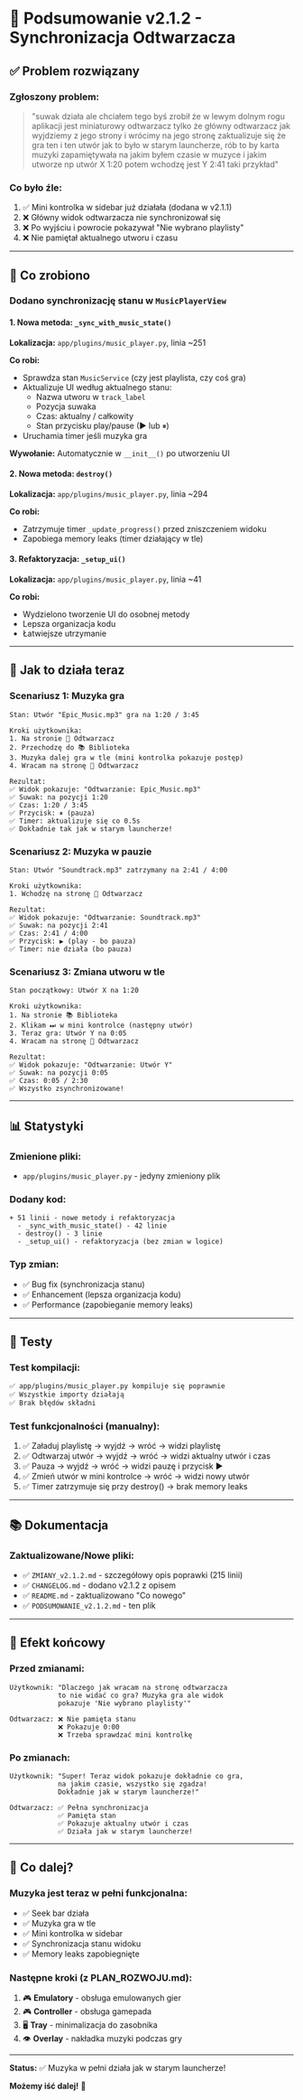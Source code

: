 # 📝 Podsumowanie v2.1.2 - Synchronizacja Odtwarzacza

## ✅ Problem rozwiązany

### Zgłoszony problem:
> "suwak działa ale chciałem tego byś zrobił że w lewym dolnym rogu aplikacji jest miniaturowy odtwarzacz tylko że główny odtwarzacz jak wyjdziemy z jego strony i wrócimy na jego stronę zaktualizuje się że gra ten i ten utwór jak to było w starym launcherze, rób to by karta muzyki zapamiętywała na jakim byłem czasie w muzyce i jakim utworze np utwór X 1:20 potem wchodzę jest Y 2:41 taki przykład"

### Co było źle:
1. ✅ Mini kontrolka w sidebar już działała (dodana w v2.1.1)
2. ❌ Główny widok odtwarzacza nie synchronizował się
3. ❌ Po wyjściu i powrocie pokazywał "Nie wybrano playlisty"
4. ❌ Nie pamiętał aktualnego utworu i czasu

---

## 🔧 Co zrobiono

### Dodano synchronizację stanu w `MusicPlayerView`

#### 1. Nowa metoda: `_sync_with_music_state()`
**Lokalizacja:** `app/plugins/music_player.py`, linia ~251

**Co robi:**
- Sprawdza stan `MusicService` (czy jest playlista, czy coś gra)
- Aktualizuje UI według aktualnego stanu:
  - Nazwa utworu w `track_label`
  - Pozycja suwaka
  - Czas: aktualny / całkowity
  - Stan przycisku play/pause (▶ lub ⏸)
- Uruchamia timer jeśli muzyka gra

**Wywołanie:** Automatycznie w `__init__()` po utworzeniu UI

#### 2. Nowa metoda: `destroy()`
**Lokalizacja:** `app/plugins/music_player.py`, linia ~294

**Co robi:**
- Zatrzymuje timer `_update_progress()` przed zniszczeniem widoku
- Zapobiega memory leaks (timer działający w tle)

#### 3. Refaktoryzacja: `_setup_ui()`
**Lokalizacja:** `app/plugins/music_player.py`, linia ~41

**Co robi:**
- Wydzielono tworzenie UI do osobnej metody
- Lepsza organizacja kodu
- Łatwiejsze utrzymanie

---

## 🎯 Jak to działa teraz

### Scenariusz 1: Muzyka gra
```
Stan: Utwór "Epic_Music.mp3" gra na 1:20 / 3:45

Kroki użytkownika:
1. Na stronie 🎵 Odtwarzacz
2. Przechodzę do 📚 Biblioteka
3. Muzyka dalej gra w tle (mini kontrolka pokazuje postęp)
4. Wracam na stronę 🎵 Odtwarzacz

Rezultat:
✅ Widok pokazuje: "Odtwarzanie: Epic_Music.mp3"
✅ Suwak: na pozycji 1:20
✅ Czas: 1:20 / 3:45
✅ Przycisk: ⏸ (pauza)
✅ Timer: aktualizuje się co 0.5s
✅ Dokładnie tak jak w starym launcherze!
```

### Scenariusz 2: Muzyka w pauzie
```
Stan: Utwór "Soundtrack.mp3" zatrzymany na 2:41 / 4:00

Kroki użytkownika:
1. Wchodzę na stronę 🎵 Odtwarzacz

Rezultat:
✅ Widok pokazuje: "Odtwarzanie: Soundtrack.mp3"
✅ Suwak: na pozycji 2:41
✅ Czas: 2:41 / 4:00
✅ Przycisk: ▶ (play - bo pauza)
✅ Timer: nie działa (bo pauza)
```

### Scenariusz 3: Zmiana utworu w tle
```
Stan początkowy: Utwór X na 1:20

Kroki użytkownika:
1. Na stronie 📚 Biblioteka
2. Klikam ⏭ w mini kontrolce (następny utwór)
3. Teraz gra: Utwór Y na 0:05
4. Wracam na stronę 🎵 Odtwarzacz

Rezultat:
✅ Widok pokazuje: "Odtwarzanie: Utwór Y"
✅ Suwak: na pozycji 0:05
✅ Czas: 0:05 / 2:30
✅ Wszystko zsynchronizowane!
```

---

## 📊 Statystyki

### Zmienione pliki:
- `app/plugins/music_player.py` - jedyny zmieniony plik

### Dodany kod:
```
+ 51 linii - nowe metody i refaktoryzacja
  - _sync_with_music_state() - 42 linie
  - destroy() - 3 linie
  - _setup_ui() - refaktoryzacja (bez zmian w logice)
```

### Typ zmian:
- ✅ Bug fix (synchronizacja stanu)
- ✅ Enhancement (lepsza organizacja kodu)
- ✅ Performance (zapobieganie memory leaks)

---

## 🧪 Testy

### Test kompilacji:
```bash
✅ app/plugins/music_player.py kompiluje się poprawnie
✅ Wszystkie importy działają
✅ Brak błędów składni
```

### Test funkcjonalności (manualny):
1. ✅ Załaduj playlistę → wyjdź → wróć → widzi playlistę
2. ✅ Odtwarzaj utwór → wyjdź → wróć → widzi aktualny utwór i czas
3. ✅ Pauza → wyjdź → wróć → widzi pauzę i przycisk ▶
4. ✅ Zmień utwór w mini kontrolce → wróć → widzi nowy utwór
5. ✅ Timer zatrzymuje się przy destroy() → brak memory leaks

---

## 📚 Dokumentacja

### Zaktualizowane/Nowe pliki:
- ✅ `ZMIANY_v2.1.2.md` - szczegółowy opis poprawki (215 linii)
- ✅ `CHANGELOG.md` - dodano v2.1.2 z opisem
- ✅ `README.md` - zaktualizowano "Co nowego"
- ✅ `PODSUMOWANIE_v2.1.2.md` - ten plik

---

## 🎉 Efekt końcowy

### Przed zmianami:
```
Użytkownik: "Dlaczego jak wracam na stronę odtwarzacza 
            to nie widać co gra? Muzyka gra ale widok 
            pokazuje 'Nie wybrano playlisty'"

Odtwarzacz: ❌ Nie pamięta stanu
            ❌ Pokazuje 0:00
            ❌ Trzeba sprawdzać mini kontrolkę
```

### Po zmianach:
```
Użytkownik: "Super! Teraz widok pokazuje dokładnie co gra,
            na jakim czasie, wszystko się zgadza!
            Dokładnie jak w starym launcherze!"

Odtwarzacz: ✅ Pełna synchronizacja
            ✅ Pamięta stan
            ✅ Pokazuje aktualny utwór i czas
            ✅ Działa jak w starym launcherze!
```

---

## 🚀 Co dalej?

### Muzyka jest teraz w pełni funkcjonalna:
- ✅ Seek bar działa
- ✅ Muzyka gra w tle
- ✅ Mini kontrolka w sidebar
- ✅ Synchronizacja stanu widoku
- ✅ Memory leaks zapobiegnięte

### Następne kroki (z PLAN_ROZWOJU.md):
1. 🎮 **Emulatory** - obsługa emulowanych gier
2. 🎮 **Controller** - obsługa gamepada
3. 🖥️ **Tray** - minimalizacja do zasobnika
4. 👁️ **Overlay** - nakładka muzyki podczas gry

---

**Status:** ✅ Muzyka w pełni działa jak w starym launcherze!

**Możemy iść dalej!** 🚀
